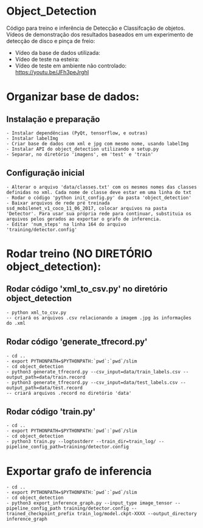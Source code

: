 # Object_Detection
Código para treino e inferência de Detecção e Classifcação de objetos. Vídeos de demonstração dos resultados baseados em um experimento de detecção de disco e pinça de freio:
- Vídeo da base de dados utilizada: 
- Vídeo de teste na esteira:
- Vídeo de teste em ambiente não controlado: https://youtu.be/JFh3peJrghI

# Organizar base de dados:
## Instalação e preparação
	- Instalar dependências (PyQt, tensorflow, e outras)
	- Instalar labelImg
	- Criar base de dados com xml e jpg com mesmo nome, usando labelImg
	- Instalar API do object_detection utilizando o setup.py
	- Separar, no diretório 'imagens', em 'test' e 'train'

## Configuração inicial
	- Alterar o arquivo 'data/classes.txt' com os mesmos nomes das classes definidas no xml. Cada nome de classe deve estar em uma linha do txt
	- Rodar o código 'python init_config.py' da pasta 'object_detection'
	- Baixar arquivos de rede pré treinada ssd_mobilenet_v1_coco_11_06_2017, colocar arquivos na pasta  'Detector'. Para usar sua própria rede para continuar, substituia os arquivos pelos gerados ao exportar o grafo de inferencia.
	- Editar 'num_steps' na linha 164 do arquivo 'training/detector.config'


# Rodar treino (NO DIRETÓRIO object_detection):
## Rodar código 'xml_to_csv.py' no diretório object_detection
	- python xml_to_csv.py
	-- criará os arquivos .csv relacionando a imagem .jpg às informações do .xml	

## Rodar código 'generate_tfrecord.py'
	- cd ..
	- export PYTHONPATH=$PYTHONPATH:`pwd`:`pwd`/slim
	- cd object_detection	
	- python3 generate_tfrecord.py --csv_input=data/train_labels.csv --output_path=data/train.record
	- python3 generate_tfrecord.py --csv_input=data/test_labels.csv --output_path=data/test.record
	-- criará arquivos .record no diretório 'data'

## Rodar código 'train.py'
	- cd ..
	- export PYTHONPATH=$PYTHONPATH:`pwd`:`pwd`/slim
	- cd object_detection	
	- python3 train.py --logtostderr --train_dir=train_log/ --pipeline_config_path=training/detector.config


# Exportar grafo de inferencia
	- cd ..
	- export PYTHONPATH=$PYTHONPATH:`pwd`:`pwd`/slim
	- cd object_detection	
	- python3 export_inference_graph.py --input_type image_tensor --pipeline_config_path training/detector.config --trained_checkpoint_prefix train_log/model.ckpt-XXXX --output_directory inference_graph
